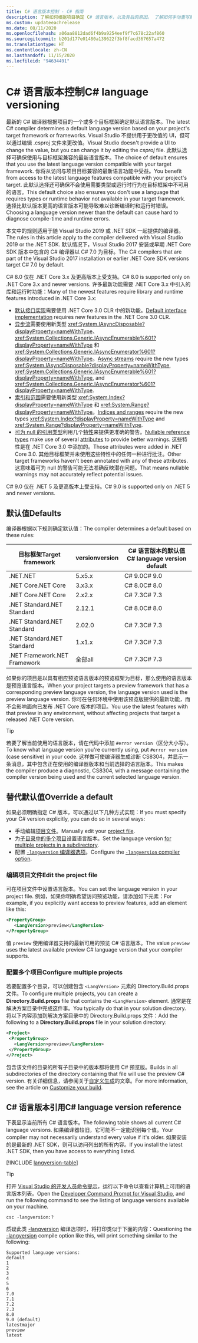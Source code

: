 ```yaml
---
title: C# 语言版本控制 - C# 指南
description: 了解如何根据项目确定 C# 语言版本，以及背后的原因。 了解如何手动重写默认值。
ms.custom: updateeachrelease
ms.date: 08/11/2020
ms.openlocfilehash: a06aa8812dad6f4b9a9254eef9f7c678c22af860
ms.sourcegitcommit: b201d177e01480a139622f3bf8facd367657a472
ms.translationtype: HT
ms.contentlocale: zh-CN
ms.lasthandoff: 11/15/2020
ms.locfileid: "94634491"
---
```

# <a name="c-language-versioning"></a><span data-ttu-id="19ad3-104">C# 语言版本控制</span><span class="sxs-lookup"><span data-stu-id="19ad3-104">C# language versioning</span></span>

<span data-ttu-id="19ad3-105">最新的 C# 编译器根据项目的一个或多个目标框架确定默认语言版本。</span><span class="sxs-lookup"><span data-stu-id="19ad3-105">The latest C# compiler determines a default language version based on your project's target framework or frameworks.</span></span> <span data-ttu-id="19ad3-106">Visual Studio 不提供用于更改值的 UI，但可以通过编辑 .csproj 文件来更改值。</span><span class="sxs-lookup"><span data-stu-id="19ad3-106">Visual Studio doesn't provide a UI to change the value, but you can change it by editing the *csproj* file.</span></span> <span data-ttu-id="19ad3-107">此默认选择可确保使用与目标框架兼容的最新语言版本。</span><span class="sxs-lookup"><span data-stu-id="19ad3-107">The choice of default ensures that you use the latest language version compatible with your target framework.</span></span> <span data-ttu-id="19ad3-108">你将从访问与项目目标兼容的最新语言功能中受益。</span><span class="sxs-lookup"><span data-stu-id="19ad3-108">You benefit from access to the latest language features compatible with your project's target.</span></span> <span data-ttu-id="19ad3-109">此默认选择还可确保不会使用需要类型或运行时行为在目标框架中不可用的语言。</span><span class="sxs-lookup"><span data-stu-id="19ad3-109">This default choice also ensures you don't use a language that requires types or runtime behavior not available in your target framework.</span></span> <span data-ttu-id="19ad3-110">选择比默认版本更高的语言版本可能导致难以诊断编译时和运行时错误。</span><span class="sxs-lookup"><span data-stu-id="19ad3-110">Choosing a language version newer than the default can cause hard to diagnose compile-time and runtime errors.</span></span>

<span data-ttu-id="19ad3-111">本文中的规则适用于随 Visual Studio 2019 或 .NET SDK 一起提供的编译器。</span><span class="sxs-lookup"><span data-stu-id="19ad3-111">The rules in this article apply to the compiler delivered with Visual Studio 2019 or the .NET SDK.</span></span> <span data-ttu-id="19ad3-112">默认情况下，Visual Studio 2017 安装或早期 .NET Core SDK 版本中包含的 C# 编译器以 C# 7.0 为目标。</span><span class="sxs-lookup"><span data-stu-id="19ad3-112">The C# compilers that are part of the Visual Studio 2017 installation or earlier .NET Core SDK versions target C# 7.0 by default.</span></span>

<span data-ttu-id="19ad3-113">C# 8.0 仅在 .NET Core 3.x 及更高版本上受支持。</span><span class="sxs-lookup"><span data-stu-id="19ad3-113">C# 8.0 is supported only on .NET Core 3.x and newer versions.</span></span> <span data-ttu-id="19ad3-114">许多最新功能需要 .NET Core 3.x 中引入的库和运行时功能：</span><span class="sxs-lookup"><span data-stu-id="19ad3-114">Many of the newest features require library and runtime features introduced in .NET Core 3.x:</span></span>

- <span data-ttu-id="19ad3-115">[默认接口实现](../whats-new/csharp-8.md#default-interface-methods)需要使用 .NET Core 3.0 CLR 中的新功能。</span><span class="sxs-lookup"><span data-stu-id="19ad3-115">[Default interface implementation](../whats-new/csharp-8.md#default-interface-methods) requires new features in the .NET Core 3.0 CLR.</span></span>
- <span data-ttu-id="19ad3-116">[异步流](../whats-new/csharp-8.md#asynchronous-streams)需要使用新类型 <xref:System.IAsyncDisposable?displayProperty=nameWithType>、<xref:System.Collections.Generic.IAsyncEnumerable%601?displayProperty=nameWithType> 和 <xref:System.Collections.Generic.IAsyncEnumerator%601?displayProperty=nameWithType>。</span><span class="sxs-lookup"><span data-stu-id="19ad3-116">[Async streams](../whats-new/csharp-8.md#asynchronous-streams) require the new types <xref:System.IAsyncDisposable?displayProperty=nameWithType>, <xref:System.Collections.Generic.IAsyncEnumerable%601?displayProperty=nameWithType>, and <xref:System.Collections.Generic.IAsyncEnumerator%601?displayProperty=nameWithType>.</span></span>
- <span data-ttu-id="19ad3-117">[索引和范围](../whats-new/csharp-8.md#indices-and-ranges)需要使用新类型 <xref:System.Index?displayProperty=nameWithType> 和 <xref:System.Range?displayProperty=nameWithType>。</span><span class="sxs-lookup"><span data-stu-id="19ad3-117">[Indices and ranges](../whats-new/csharp-8.md#indices-and-ranges) require the new types <xref:System.Index?displayProperty=nameWithType> and <xref:System.Range?displayProperty=nameWithType>.</span></span>
- <span data-ttu-id="19ad3-118">[可为 null 的引用类型](../whats-new/csharp-8.md#nullable-reference-types)利用几个[特性](attributes/nullable-analysis.md)来提供更准确的警告。</span><span class="sxs-lookup"><span data-stu-id="19ad3-118">[Nullable reference types](../whats-new/csharp-8.md#nullable-reference-types) make use of several [attributes](attributes/nullable-analysis.md) to provide better warnings.</span></span> <span data-ttu-id="19ad3-119">这些特性是在 .NET Core 3.0 中添加的。</span><span class="sxs-lookup"><span data-stu-id="19ad3-119">Those attributes were added in .NET Core 3.0.</span></span> <span data-ttu-id="19ad3-120">其他目标框架并未使用这些特性中的任何一种进行批注。</span><span class="sxs-lookup"><span data-stu-id="19ad3-120">Other target frameworks haven't been annotated with any of these attributes.</span></span> <span data-ttu-id="19ad3-121">这意味着可为 null 的警告可能无法准确反映潜在问题。</span><span class="sxs-lookup"><span data-stu-id="19ad3-121">That means nullable warnings may not accurately reflect potential issues.</span></span>

<span data-ttu-id="19ad3-122">C# 9.0 仅在 .NET 5 及更高版本上受支持。</span><span class="sxs-lookup"><span data-stu-id="19ad3-122">C# 9.0 is supported only on .NET 5 and newer versions.</span></span>

## <a name="defaults"></a><span data-ttu-id="19ad3-123">默认值</span><span class="sxs-lookup"><span data-stu-id="19ad3-123">Defaults</span></span>

<span data-ttu-id="19ad3-124">编译器根据以下规则确定默认值：</span><span class="sxs-lookup"><span data-stu-id="19ad3-124">The compiler determines a default based on these rules:</span></span>

| <span data-ttu-id="19ad3-125">目标框架</span><span class="sxs-lookup"><span data-stu-id="19ad3-125">Target framework</span></span> | <span data-ttu-id="19ad3-126">version</span><span class="sxs-lookup"><span data-stu-id="19ad3-126">version</span></span> | <span data-ttu-id="19ad3-127">C# 语言版本的默认值</span><span class="sxs-lookup"><span data-stu-id="19ad3-127">C# language version default</span></span> |
|------------------|---------|-----------------------------|
| <span data-ttu-id="19ad3-128">.NET</span><span class="sxs-lookup"><span data-stu-id="19ad3-128">.NET</span></span>             | <span data-ttu-id="19ad3-129">5.x</span><span class="sxs-lookup"><span data-stu-id="19ad3-129">5.x</span></span>     | <span data-ttu-id="19ad3-130">C# 9.0</span><span class="sxs-lookup"><span data-stu-id="19ad3-130">C# 9.0</span></span>                      |
| <span data-ttu-id="19ad3-131">.NET Core</span><span class="sxs-lookup"><span data-stu-id="19ad3-131">.NET Core</span></span>        | <span data-ttu-id="19ad3-132">3.x</span><span class="sxs-lookup"><span data-stu-id="19ad3-132">3.x</span></span>     | <span data-ttu-id="19ad3-133">C# 8.0</span><span class="sxs-lookup"><span data-stu-id="19ad3-133">C# 8.0</span></span>                      |
| <span data-ttu-id="19ad3-134">.NET Core</span><span class="sxs-lookup"><span data-stu-id="19ad3-134">.NET Core</span></span>        | <span data-ttu-id="19ad3-135">2.x</span><span class="sxs-lookup"><span data-stu-id="19ad3-135">2.x</span></span>     | <span data-ttu-id="19ad3-136">C# 7.3</span><span class="sxs-lookup"><span data-stu-id="19ad3-136">C# 7.3</span></span>                      |
| <span data-ttu-id="19ad3-137">.NET Standard</span><span class="sxs-lookup"><span data-stu-id="19ad3-137">.NET Standard</span></span>    | <span data-ttu-id="19ad3-138">2.1</span><span class="sxs-lookup"><span data-stu-id="19ad3-138">2.1</span></span>     | <span data-ttu-id="19ad3-139">C# 8.0</span><span class="sxs-lookup"><span data-stu-id="19ad3-139">C# 8.0</span></span>                      |
| <span data-ttu-id="19ad3-140">.NET Standard</span><span class="sxs-lookup"><span data-stu-id="19ad3-140">.NET Standard</span></span>    | <span data-ttu-id="19ad3-141">2.0</span><span class="sxs-lookup"><span data-stu-id="19ad3-141">2.0</span></span>     | <span data-ttu-id="19ad3-142">C# 7.3</span><span class="sxs-lookup"><span data-stu-id="19ad3-142">C# 7.3</span></span>                      |
| <span data-ttu-id="19ad3-143">.NET Standard</span><span class="sxs-lookup"><span data-stu-id="19ad3-143">.NET Standard</span></span>    | <span data-ttu-id="19ad3-144">1.x</span><span class="sxs-lookup"><span data-stu-id="19ad3-144">1.x</span></span>     | <span data-ttu-id="19ad3-145">C# 7.3</span><span class="sxs-lookup"><span data-stu-id="19ad3-145">C# 7.3</span></span>                      |
| <span data-ttu-id="19ad3-146">.NET Framework</span><span class="sxs-lookup"><span data-stu-id="19ad3-146">.NET Framework</span></span>   | <span data-ttu-id="19ad3-147">全部</span><span class="sxs-lookup"><span data-stu-id="19ad3-147">all</span></span>     | <span data-ttu-id="19ad3-148">C# 7.3</span><span class="sxs-lookup"><span data-stu-id="19ad3-148">C# 7.3</span></span>                      |

<span data-ttu-id="19ad3-149">如果你的项目是以具有相应预览语言版本的预览框架为目标，那么使用的语言版本是预览语言版本。</span><span class="sxs-lookup"><span data-stu-id="19ad3-149">When your project targets a preview framework that has a corresponding preview language version, the language version used is the preview language version.</span></span> <span data-ttu-id="19ad3-150">你可在任何环境中使用该预览版提供的最新功能，而不会影响面向已发布 .NET Core 版本的项目。</span><span class="sxs-lookup"><span data-stu-id="19ad3-150">You use the latest features with that preview in any environment, without affecting projects that target a released .NET Core version.</span></span>

> [!TIP]
> <span data-ttu-id="19ad3-151">若要了解当前使用的语言版本，请在代码中添加 `#error version`（区分大小写）。</span><span class="sxs-lookup"><span data-stu-id="19ad3-151">To know what language version you're currently using, put `#error version` (case sensitive) in your code.</span></span> <span data-ttu-id="19ad3-152">这样做可使编译器生成诊断 CS8304，并显示一条消息，其中包含正在使用的编译器版本和当前选择的语言版本。</span><span class="sxs-lookup"><span data-stu-id="19ad3-152">This makes the compiler produce a diagnostic, CS8304, with a message containing the compiler version being used and the current selected language version.</span></span>

## <a name="override-a-default"></a><span data-ttu-id="19ad3-153">替代默认值</span><span class="sxs-lookup"><span data-stu-id="19ad3-153">Override a default</span></span>

<span data-ttu-id="19ad3-154">如果必须明确指定 C# 版本，可以通过以下几种方式实现：</span><span class="sxs-lookup"><span data-stu-id="19ad3-154">If you must specify your C# version explicitly, you can do so in several ways:</span></span>

- <span data-ttu-id="19ad3-155">手动编辑[项目文件](#edit-the-project-file)。</span><span class="sxs-lookup"><span data-stu-id="19ad3-155">Manually edit your [project file](#edit-the-project-file).</span></span>
- <span data-ttu-id="19ad3-156">为[子目录中的多个项目](#configure-multiple-projects)设置语言版本。</span><span class="sxs-lookup"><span data-stu-id="19ad3-156">Set the language version [for multiple projects in a subdirectory](#configure-multiple-projects).</span></span>
- <span data-ttu-id="19ad3-157">配置 [`-langversion` 编译器选项](compiler-options/langversion-compiler-option.md)。</span><span class="sxs-lookup"><span data-stu-id="19ad3-157">Configure the [`-langversion` compiler option](compiler-options/langversion-compiler-option.md).</span></span>

### <a name="edit-the-project-file"></a><span data-ttu-id="19ad3-158">编辑项目文件</span><span class="sxs-lookup"><span data-stu-id="19ad3-158">Edit the project file</span></span>

<span data-ttu-id="19ad3-159">可在项目文件中设置语言版本。</span><span class="sxs-lookup"><span data-stu-id="19ad3-159">You can set the language version in your project file.</span></span> <span data-ttu-id="19ad3-160">例如，如果你明确希望访问预览功能，请添加如下元素：</span><span class="sxs-lookup"><span data-stu-id="19ad3-160">For example, if you explicitly want access to preview features, add an element like this:</span></span>

```xml
<PropertyGroup>
   <LangVersion>preview</LangVersion>
</PropertyGroup>
```

<span data-ttu-id="19ad3-161">值 `preview` 使用编译器支持的最新可用的预览 C# 语言版本。</span><span class="sxs-lookup"><span data-stu-id="19ad3-161">The value `preview` uses the latest available preview C# language version that your compiler supports.</span></span>

### <a name="configure-multiple-projects"></a><span data-ttu-id="19ad3-162">配置多个项目</span><span class="sxs-lookup"><span data-stu-id="19ad3-162">Configure multiple projects</span></span>

<span data-ttu-id="19ad3-163">若要配置多个目录，可以创建包含 `<LangVersion>` 元素的 Directory.Build.props 文件。</span><span class="sxs-lookup"><span data-stu-id="19ad3-163">To configure multiple projects, you can create a **Directory.Build.props** file that contains the `<LangVersion>` element.</span></span> <span data-ttu-id="19ad3-164">通常是在解决方案目录中完成这件事。</span><span class="sxs-lookup"><span data-stu-id="19ad3-164">You typically do that in your solution directory.</span></span> <span data-ttu-id="19ad3-165">将以下内容添加到解决方案目录中的 Directory.Build.props 文件：</span><span class="sxs-lookup"><span data-stu-id="19ad3-165">Add the following to a **Directory.Build.props** file in your solution directory:</span></span>

```xml
<Project>
 <PropertyGroup>
   <LangVersion>preview</LangVersion>
 </PropertyGroup>
</Project>
```

<span data-ttu-id="19ad3-166">包含该文件的目录的所有子目录中的版本都将使用 C# 预览版。</span><span class="sxs-lookup"><span data-stu-id="19ad3-166">Builds in all subdirectories of the directory containing that file will use the preview C# version.</span></span> <span data-ttu-id="19ad3-167">有关详细信息，请参阅关于[自定义生成](/visualstudio/msbuild/customize-your-build)的文章。</span><span class="sxs-lookup"><span data-stu-id="19ad3-167">For more information, see the article on [Customize your build](/visualstudio/msbuild/customize-your-build).</span></span>

## <a name="c-language-version-reference"></a><span data-ttu-id="19ad3-168">C# 语言版本引用</span><span class="sxs-lookup"><span data-stu-id="19ad3-168">C# language version reference</span></span>

<span data-ttu-id="19ad3-169">下表显示当前所有 C# 语言版本。</span><span class="sxs-lookup"><span data-stu-id="19ad3-169">The following table shows all current C# language versions.</span></span> <span data-ttu-id="19ad3-170">如果编译器较旧，它可能不一定能识别每个值。</span><span class="sxs-lookup"><span data-stu-id="19ad3-170">Your compiler may not necessarily understand every value if it's older.</span></span> <span data-ttu-id="19ad3-171">如果安装的是最新的 .NET SDK，则可以访问列出的所有内容。</span><span class="sxs-lookup"><span data-stu-id="19ad3-171">If you install the latest .NET SDK, then you have access to everything listed.</span></span>

[!INCLUDE [langversion-table](includes/langversion-table.md)]

> [!TIP]
> <span data-ttu-id="19ad3-172">打开 [Visual Studio 的开发人员命令提示](../../framework/tools/developer-command-prompt-for-vs.md)，运行以下命令以查看计算机上可用的语言版本列表。</span><span class="sxs-lookup"><span data-stu-id="19ad3-172">Open the [Developer Command Prompt for Visual Studio](../../framework/tools/developer-command-prompt-for-vs.md), and run the following command to see the listing of language versions available on your machine.</span></span>
>
> ```CMD
> csc -langversion:?
> ```
>
> <span data-ttu-id="19ad3-173">质疑此类 [-langversion](compiler-options/langversion-compiler-option.md) 编译选项时，将打印类似于下面的内容：</span><span class="sxs-lookup"><span data-stu-id="19ad3-173">Questioning the [-langversion](compiler-options/langversion-compiler-option.md) compile option like this, will print something similar to the following:</span></span>
>
> ```CMD
> Supported language versions:
> default
> 1
> 2
> 3
> 4
> 5
> 6
> 7.0
> 7.1
> 7.2
> 7.3
> 8.0
> 9.0 (default)
> latestmajor
> preview
> latest
> ```
